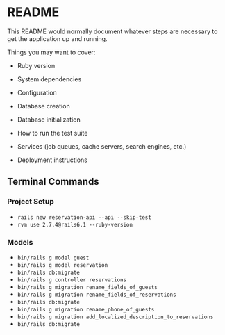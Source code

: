 # README

This README would normally document whatever steps are necessary to get the
application up and running.

Things you may want to cover:

* Ruby version

* System dependencies

* Configuration

* Database creation

* Database initialization

* How to run the test suite

* Services (job queues, cache servers, search engines, etc.)

* Deployment instructions

## Terminal Commands

### Project Setup

* `rails new reservation-api --api --skip-test`
* `rvm use 2.7.4@rails6.1 --ruby-version`

### Models

* `bin/rails g model guest`
* `bin/rails g model reservation`
* `bin/rails db:migrate`
* `bin/rails g controller reservations`
* `bin/rails g migration rename_fields_of_guests`
* `bin/rails g migration rename_fields_of_reservations`
* `bin/rails db:migrate`
* `bin/rails g migration rename_phone_of_guests`
* `bin/rails g migration add_localized_description_to_reservations`
* `bin/rails db:migrate`
